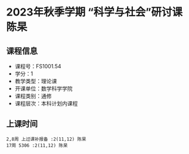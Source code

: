 # 2023年秋季学期 “科学与社会”研讨课 陈杲






## 课程信息

- 课程号：FS1001.54
- 学分：1
- 教学类型：理论课
- 开课单位：数学科学学院
- 课程类别：通修
- 课程层次：本科计划内课程

## 上课时间

```
2,8周 上过课补报备 :2(11,12) 陈杲
17周 5306 :2(11,12) 陈杲
```

